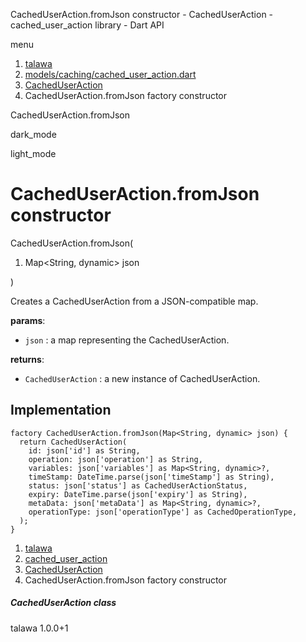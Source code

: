 




CachedUserAction.fromJson constructor - CachedUserAction - cached\_user\_action library - Dart API







menu

1. [talawa](../../index.html)
2. [models/caching/cached\_user\_action.dart](../../models_caching_cached_user_action/models_caching_cached_user_action-library.html)
3. [CachedUserAction](../../models_caching_cached_user_action/CachedUserAction-class.html)
4. CachedUserAction.fromJson factory constructor

CachedUserAction.fromJson


dark\_mode

light\_mode




# CachedUserAction.fromJson constructor


CachedUserAction.fromJson(

1. Map<String, dynamic> json

)

Creates a CachedUserAction from a JSON-compatible map.

**params**:

* `json` : a map representing the CachedUserAction.

**returns**:

* `CachedUserAction` : a new instance of CachedUserAction.

## Implementation

```
factory CachedUserAction.fromJson(Map<String, dynamic> json) {
  return CachedUserAction(
    id: json['id'] as String,
    operation: json['operation'] as String,
    variables: json['variables'] as Map<String, dynamic>?,
    timeStamp: DateTime.parse(json['timeStamp'] as String),
    status: json['status'] as CachedUserActionStatus,
    expiry: DateTime.parse(json['expiry'] as String),
    metaData: json['metaData'] as Map<String, dynamic>?,
    operationType: json['operationType'] as CachedOperationType,
  );
}
```

 


1. [talawa](../../index.html)
2. [cached\_user\_action](../../models_caching_cached_user_action/models_caching_cached_user_action-library.html)
3. [CachedUserAction](../../models_caching_cached_user_action/CachedUserAction-class.html)
4. CachedUserAction.fromJson factory constructor

##### CachedUserAction class





talawa
1.0.0+1






